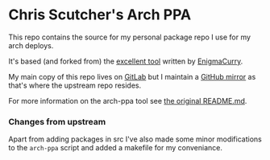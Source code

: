 # Chris Scutcher's Arch PPA

This repo contains the source for my personal package repo I use for my arch
deploys.

It's based (and forked from) the [excellent tool][orig_repo] written by
[EnigmaCurry].

My main copy of this repo lives on [GitLab] but I maintain a [GitHub mirror]
as that's where the upstream repo resides.

For more information on the arch-ppa tool see
[the original README.md][arch-ppa readme].

### Changes from upstream
Apart from adding packages in src I've also made some minor modifications to
the `arch-ppa` script and added a makefile for my conveniance.

[EnigmaCurry]: https://github.com/EnigmaCurry
[orig_repo]: https://github.com/EnigmaCurry/arch-ppa
[GitHub mirror]: https://github.com/cscutcher/arch-ppa
[GitLab]: https://gitlab.com/cscutcher/arch-ppa
[arch-ppa readme]: ./arch-ppa-README.md
